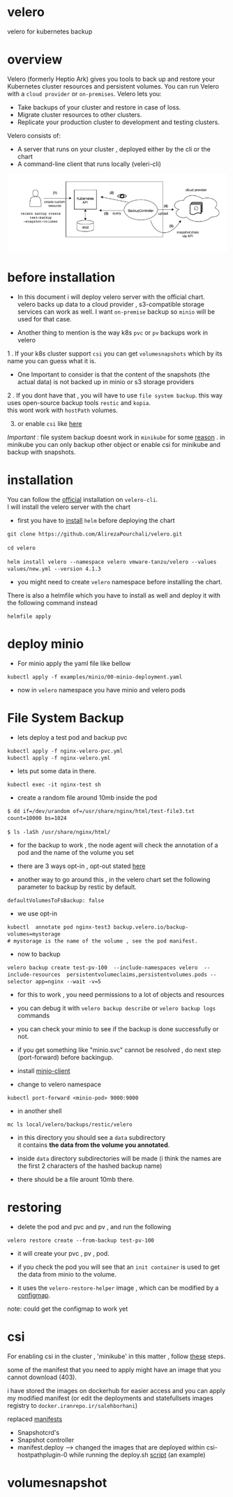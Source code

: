 # velero
velero for kubernetes backup     

# overview
Velero (formerly Heptio Ark) gives you tools to back up and restore your Kubernetes cluster resources and persistent volumes. You can run Velero with a `cloud provider` or `on-premises`. Velero lets you:

* Take backups of your cluster and restore in case of loss.
* Migrate cluster resources to other clusters.
* Replicate your production cluster to development and testing clusters.     

Velero consists of:

* A server that runs on your cluster , deployed either by the cli or the chart
* A command-line client that runs locally (veleri-cli)

![image](./resources/image.png)
# before installation
* In this document i will deploy velero server with the official chart.    
velero backs up data to a cloud provider , s3-compatible storage services can work as well. 
I want `on-premise` backup so `minio` will be used for that case.

* Another thing to mention is the way k8s `pvc` or `pv` backups work in velero    

1 . If your k8s cluster support `csi` you can get `volumesnapshots` which by its name you can guess what it is.     
* One Important to consider is that the content of the snapshots (the actual data) is not backed up in minio or s3 storage providers    
    
2 . If you dont have that , you will have to use `file system backup`. this way uses open-source backup tools `restic` and `kopia`.    
    this wont work with `hostPath` volumes.

3. or enable `csi` like [here](https://github.com/AlirezaPourchali/velero/edit/main/README.md#csi)

*Important* : file system backup doesnt work in `minikube` for some [reason](https://github.com/vmware-tanzu/velero/issues/5018#issuecomment-1158966805) . in minikube you can only backup other object 
or enable csi for minikube and backup with snapshots.




# installation

You can follow the [official](https://velero.io/docs/v1.11/basic-install/) installation on `velero-cli`.    
I will install the velero server with the chart    

* first you have to [install](https://helm.sh/docs/intro/install/) `helm` before deploying the chart
```
git clone https://github.com/AlirezaPourchali/velero.git

cd velero

helm install velero --namespace velero vmware-tanzu/velero --values values/new.yml --version 4.1.3
```
* you might need to create `velero` namespace before installing the chart.

There is also a helmfile which you have to install as well and deploy it with the following command instead

```
helmfile apply
```


# deploy minio
* For minio apply the yaml file like bellow

```
kubectl apply -f examples/minio/00-minio-deployment.yaml
```

* now in `velero` namespace you have minio and velero pods


# File System Backup

* lets deploy a test pod and backup pvc

```
kubectl apply -f nginx-velero-pvc.yml
kubectl apply -f nginx-velero.yml
```

* lets put some data in there.

```
kubectl exec -it nginx-test sh
```

* create a random file around 10mb inside the pod  

```
$ dd if=/dev/urandom of=/usr/share/nginx/html/test-file3.txt count=10000 bs=1024

$ ls -laSh /usr/share/nginx/html/
```
* for the backup to work , the node agent will check the annotation of a pod and the name of the volume you set

* there are 3 ways opt-in , opt-out stated [here](https://velero.io/docs/v1.11/file-system-backup/)
* another way to go around this , in the velero chart set
the following parameter to backup by restic by default.

```
defaultVolumesToFsBackup: false
```

* we use opt-in 

```
kubectl  annotate pod nginx-test3 backup.velero.io/backup-volumes=mystorage 
# mystorage is the name of the volume , see the pod manifest.
```

* now to backup 

```
velero backup create test-pv-100  --include-namespaces velero  --include-resources  persistentvolumeclaims,persistentvolumes.pods --selector app=nginx --wait -v=5
```

* for this to work , you need permissions to a lot of objects and resources

* you can debug it with `velero backup describe` or `velero backup logs` commands 

* you can check your minio to see if the backup is done successfully or not.

* if you get something like "minio.svc" cannot be resolved , do next step (port-forward) before backingup.

* install [minio-client](https://min.io/docs/minio/linux/reference/minio-mc.html)

* change to velero namespace

```
kubectl port-forward <minio-pod> 9000:9000

```

* in another shell

```
mc ls local/velero/backups/restic/velero
```
* in this directory you should see a `data` subdirectory    
it contains **the data from the volume you annotated**.

* inside `data` directory subdirectories will be made (i think the names are the first 2 characters of the hashed backup name) 

* there should be a file arount 10mb there.

# restoring 

* delete the pod and pvc and pv , and run the following 
```
velero restore create --from-backup test-pv-100 
```
* it will create your pvc , pv , pod.

* if you check the pod you will see that an `init container` is used to get the data from minio to the volume.

* it uses the `velero-restore-helper` image , which can be modified by a [configmap](https://velero.io/docs/v1.11/file-system-backup/#customize-restore-helper-container).   

note: could get the configmap to work yet


# csi 

For enabling csi in the cluster , 'minikube' in this matter , follow [these](https://github.com/kubernetes-csi/csi-driver-host-path/blob/master/docs/deploy-1.17-and-later.md) steps.     

some of the manifest that you need to apply might have an image that you cannot download (403).    

i have stored the images on dockerhub for easier access and you can apply my modified manifest (or edit the deployments and statefullsets images registry to `docker.iranrepo.ir/salehborhani`)

replaced [manifests](./csi-manifest/)    
* Snapshotcrd's
* Snapshot controller
* manifest.deploy --> changed the images that are deployed within csi-hostpathplugin-0 while running the deploy.sh [script](https://github.com/kubernetes-csi/csi-driver-host-path/blob/master/deploy/kubernetes-1.24) (an example)


# volumesnapshot  
